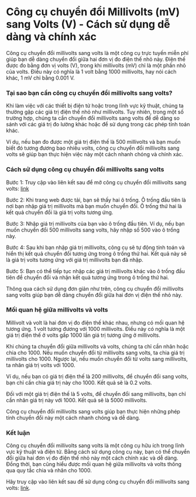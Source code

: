 Công cụ chuyển đổi Millivolts (mV) sang Volts (V) - Cách sử dụng dễ dàng và chính xác
=====================================================================================

Công cụ chuyển đổi millivolts sang volts là một công cụ trực tuyến miễn phí giúp bạn dễ dàng chuyển đổi giữa hai đơn vị đo điện thế nhỏ này. Điện thế được đo bằng đơn vị volts (V), trong khi millivolts (mV) chỉ là một phần nhỏ của volts. Điều này có nghĩa là 1 volt bằng 1000 millivolts, hay nói cách khác, 1 mV chỉ bằng 0.001 V.

### Tại sao bạn cần công cụ chuyển đổi millivolts sang volts?

Khi làm việc với các thiết bị điện tử hoặc trong lĩnh vực kỹ thuật, chúng ta thường gặp các giá trị điện thế nhỏ như millivolts. Tuy nhiên, trong một số trường hợp, chúng ta cần chuyển đổi millivolts sang volts để dễ dàng so sánh với các giá trị đo lường khác hoặc để sử dụng trong các phép tính toán khác.

Ví dụ, nếu bạn đo được một giá trị điện thế là 500 millivolts và bạn muốn biết đó tương đương bao nhiêu volts, công cụ chuyển đổi millivolts sang volts sẽ giúp bạn thực hiện việc này một cách nhanh chóng và chính xác.

### Cách sử dụng công cụ chuyển đổi millivolts sang volts

Bước 1: Truy cập vào liên kết sau để mở công cụ chuyển đổi millivolts sang volts: [link](https://www.onlinecalculatorsfree.com/vi/convert/millivolts-to-volts.html)

Bước 2: Khi trang web được tải, bạn sẽ thấy hai ô trống. Ô trống đầu tiên là nơi bạn nhập giá trị millivolts mà bạn muốn chuyển đổi. Ô trống thứ hai là kết quả chuyển đổi là giá trị volts tương ứng.

Bước 3: Nhập giá trị millivolts của bạn vào ô trống đầu tiên. Ví dụ, nếu bạn muốn chuyển đổi 500 millivolts sang volts, hãy nhập số 500 vào ô trống này.

Bước 4: Sau khi bạn nhập giá trị millivolts, công cụ sẽ tự động tính toán và hiển thị kết quả chuyển đổi tương ứng trong ô trống thứ hai. Kết quả này sẽ là giá trị volts tương ứng với giá trị millivolts bạn đã nhập.

Bước 5: Bạn có thể tiếp tục nhập các giá trị millivolts khác vào ô trống đầu tiên để chuyển đổi và nhận kết quả tương ứng trong ô trống thứ hai.

Thông qua cách sử dụng đơn giản như trên, công cụ chuyển đổi millivolts sang volts giúp bạn dễ dàng chuyển đổi giữa hai đơn vị điện thế nhỏ này.

### Mối quan hệ giữa millivolts và volts

Millivolt và volt là hai đơn vị đo điện thế khác nhau, nhưng có mối quan hệ tương ứng. 1 volt tương đương với 1000 millivolts. Điều này có nghĩa là một giá trị điện thế ở volts gấp 1000 lần giá trị tương ứng ở millivolts.

Khi chúng ta chuyển đổi giữa millivolts và volts, chúng ta chỉ cần nhân hoặc chia cho 1000. Nếu muốn chuyển đổi từ millivolts sang volts, ta chia giá trị millivolts cho 1000. Ngược lại, nếu muốn chuyển đổi từ volts sang millivolts, ta nhân giá trị volts với 1000.

Ví dụ, nếu bạn có giá trị điện thế là 200 millivolts, để chuyển đổi sang volts, bạn chỉ cần chia giá trị này cho 1000. Kết quả sẽ là 0.2 volts.

Đối với một giá trị điện thế là 5 volts, để chuyển đổi sang millivolts, bạn chỉ cần nhân giá trị này với 1000. Kết quả sẽ là 5000 millivolts.

Công cụ chuyển đổi millivolts sang volts giúp bạn thực hiện những phép tính chuyển đổi này một cách nhanh chóng và dễ dàng.

### Kết luận

Công cụ chuyển đổi millivolts sang volts là một công cụ hữu ích trong lĩnh vực kỹ thuật và điện tử. Bằng cách sử dụng công cụ này, bạn có thể chuyển đổi giữa hai đơn vị đo điện thế nhỏ này một cách chính xác và dễ dàng. Đồng thời, bạn cũng hiểu được mối quan hệ giữa millivolts và volts thông qua quy tắc chia và nhân cho 1000.

Hãy truy cập vào liên kết sau để sử dụng công cụ chuyển đổi millivolts sang volts: [link](https://www.onlinecalculatorsfree.com/vi/convert/millivolts-to-volts.html).